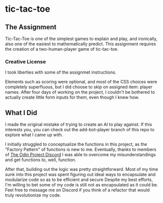 # tic-tac-toe


## The Assignment
Tic-Tac-Toe is one of the simplest games to explain and play, and ironically, also one of the easiest to mathematically predict. This assignment requires the creation of a two-human-player game of tic-tac-toe.

### Creative License
I took liberties with some of the assignmet instructions.

Elements such as scoring were optional, and most of the CSS choices were completely superfluous, but I did choose to skip on assigned item: player names.  After four days of working on the project, I couldn't be bothered to actually create little form inputs for them, even though I knew how.

## What I Did
I made the original mistake of trying to create an AI to play against. If this interests you, you can check out the add-bot-player branch of this repo to explore what I came up with.

I initially struggled to conceptualize the functions in this project, as the "Factory Pattern" of functions is new to me.  Eventually, thanks to members of [The Odin Project Discord](https://discord.gg/theodinproject) I was able to overcome my misunderstandings and get functions to, well, function.

After that, building out the logic was pretty straightforward.  Most of my time sunk into this project was spent figuring out ideal ways to encapsulate and modularize code so as to be efficient and secure Despite my best efforts, I'm willing to bet some of my code is still not as encapsulated as it could be. Feel free to message me on Discord if you think of a refactor that would truly revolutionize my code.

